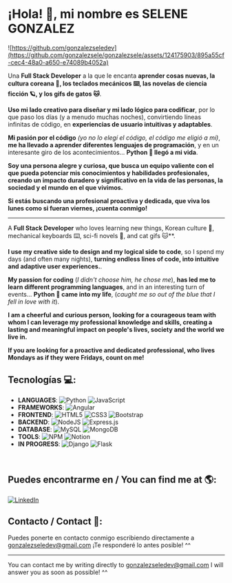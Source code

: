 
# ¡Hola! 👋, mi nombre es SELENE GONZALEZ <!-- [![](https://visitcount.itsvg.in/api?id=gonzalezseledev&icon=0&color=6)](https://visitcount.itsvg.in) -->

![https://github.com/gonzalezseledev](https://github.com/gonzalezsele/gonzalezsele/assets/124175903/895a55cf-cec4-48a0-a650-e74089b4052a)

Una **Full Stack Developer** a la que le encanta **aprender cosas nuevas, la cultura coreana 🌺, los teclados mecánicos ⌨️, las novelas de ciencia ficción 🪐, y los gifs de gatos 🐱**.

**Uso mi lado creativo para diseñar y mi lado lógico para codificar**, por lo que paso los días (y a menudo muchas noches), convirtiendo líneas infinitas de código, en **experiencias de usuario intuitivas y adaptables**.

**Mi pasión por el código** *(yo no lo elegí el código, el código me eligió a mí)*, **me ha llevado a aprender diferentes lenguajes de programación**, y en un interesante giro de los acontecimientos... **Python 🐍 llegó a mi vida**.

**Soy una persona alegre y curiosa, que busca un equipo valiente con el que pueda potenciar mis conocimientos y habilidades profesionales, creando un impacto duradero y significativo en la vida de las personas, la sociedad y el mundo en el que vivimos.**

**Si estás buscando una profesional proactiva y dedicada, que viva los lunes como si fueran viernes, ¡cuenta conmigo!**

---

A **Full Stack Developer** who loves learning new things, Korean culture 🌺, mechanical keyboards ⌨️, sci-fi novels 🌺, and cat gifs 🐱**.

**I use my creative side to design and my logical side to code**, so I spend my days (and often many nights), **turning endless lines of code, into intuitive and adaptive user experiences.**.

**My passion for coding** (*I didn't choose him, he chose me*), **has led me to learn different programming languages**,  and in an interesting turn of events...  **Python 🐍 came into my life**, (*caught me so out of the blue that I fell in love with it*).

**I am a cheerful and curious person, looking for a courageous team with whom I can leverage my professional knowledge and skills, creating a lasting and meaningful impact on people's lives, society and the world we live in.**

**If you are looking for a proactive and dedicated professional, who lives Mondays as if they were Fridays, count on me!**
</br>

<!-- BEGIN PROJECTS-CARDS

## Proyectos Destacados 👩🏻‍💻:

[![5 things I wish I knew before studying Computer Science](https://ytcards.demolab.com/?id=Wjj21p3tvcg&title=5+things+I+wish+I+knew+before+studying+Computer+Science&lang=en&timestamp=1636628400&background_color=%230d1117&title_color=%23ffffff&stats_color=%23dedede&max_title_lines=1&width=250&border_radius=5&duration=436 "5 things I wish I knew before studying Computer Science")](https://youtu.be/Wjj21p3tvcg?si=b7QYksN87h0wsGpQ)
[![Tips and advice for Computer Science students](https://ytcards.demolab.com/?id=UItfbdI0oNc&title=Tips+and+advice+for+Computer+Science+students&lang=en&timestamp=1638183600&background_color=%230d1117&title_color=%23ffffff&stats_color=%23dedede&max_title_lines=1&width=250&border_radius=5&duration=380 "Tips and advice for Computer Science students")](https://youtu.be/UItfbdI0oNc?si=mjrsewEwBdhtvzDX)
[![My Computer Science degree in 13 minutes](https://ytcards.demolab.com/?id=Dd_4zfmY-aA&title=My+Computer+Science+degree+in+13+minutes&lang=en&timestamp=1693396800&background_color=%230d1117&title_color=%23ffffff&stats_color=%23dedede&max_title_lines=1&width=250&border_radius=5&duration=786 "My Computer Science degree in 13 minutes")](https://youtu.be/Dd_4zfmY-aA?si=1AhwiUIamfs6clV3)
[![How I would learn to code (if I could start over)](https://ytcards.demolab.com/?id=kS03mP7p0ts&title=How+I+would+learn+to+code+(+if+I+could+start+over+)&lang=en&timestamp=1698663600&background_color=%230d1117&title_color=%23ffffff&stats_color=%23dedede&max_title_lines=1&width=250&border_radius=5&duration=695 "How I would learn to code (if I could start over)")](https://youtu.be/kS03mP7p0ts?si=7UXbigeHmyTVGP60)

END PROJECTS-CARDS -->

## Tecnologías 💻:

- **LANGUAGES**: ![Python](https://img.shields.io/badge/python-5865F2?style=for-the-badge&logo=python&logoColor=white&labelColor=101010)  ![JavaScript](https://img.shields.io/badge/javascript-F7DF1E?style=for-the-badge&logo=javascript&logoColor=white&labelColor=101010)
- **FRAMEWORKS**: ![Angular](https://img.shields.io/badge/angular-%23DD0031.svg?style=for-the-badge&logo=angular&logoColor=white&labelColor=101010)
- **FRONTEND**: ![HTML5](https://img.shields.io/badge/html5-%23E34F26.svg?style=for-the-badge&logo=html5&logoColor=white&labelColor=101010) ![CSS3](https://img.shields.io/badge/css3-%231572B6.svg?style=for-the-badge&logo=css3&logoColor=white&labelColor=101010) ![Bootstrap](https://img.shields.io/badge/bootstrap-%238511FA.svg?style=for-the-badge&logo=bootstrap&logoColor=white&labelColor=101010)
- **BACKEND**: ![NodeJS](https://img.shields.io/badge/node.js-6DA55F?style=for-the-badge&logo=node.js&logoColor=white&labelColor=101010) ![Express.js](https://img.shields.io/badge/express.js-%23404d59.svg?style=for-the-badge&logo=express&logoColor=white&labelColor=101010)
- **DATABASE**: ![MySQL](https://img.shields.io/badge/mysql-4479A1.svg?style=for-the-badge&logo=mysql&logoColor=white&labelColor=101010) ![MongoDB](https://img.shields.io/badge/MongoDB-%234ea94b.svg?style=for-the-badge&logo=mongodb&logoColor=white&labelColor=101010)
- **TOOLS**: ![NPM](https://img.shields.io/badge/NPM-%23CB3837.svg?style=for-the-badge&logo=npm&logoColor=white&labelColor=101010) ![Notion](https://img.shields.io/badge/Notion-%23000000.svg?style=for-the-badge&logo=notion&logoColor=white&labelColor=101010)
- **IN PROGRESS**: ![Django](https://img.shields.io/badge/django-%23092E20.svg?style=for-the-badge&logo=django&logoColor=white&labelColor=101010) ![Flask](https://img.shields.io/badge/flask-%23404d59.svg?style=for-the-badge&logo=flask&logoColor=white&labelColor=101010) 
</br>

<!-- 

# Extra

- Soy cofundadora de las iniciativas literarias [MayoScifi](https://twitter.com/mayoscifi)🚀 & [YoLeoCorea](https://www.instagram.com/yoleocorea/) 🇰🇷
- En ocasiones salgo de mi cueva y recomiendo libros en [Territorio Fantástico](http://territoriofantastico)😀

---

- I am co-founder of the literary initiatives <a href="https://twitter.com/mayoscifi">MayoScifi</a> 🚀 & <a href="https://www.instagram.com/yoleocorea/">YoLeoCorea </a> 🇰🇷
- Sometimes I come out of my cave and recommend books at <a href="http://territoriofantastico.com">Fantastic Territory</a> 😀

-->

## Puedes encontrarme en / You can find me at 🌎: 

[![LinkedIn](https://img.shields.io/badge/LinkedIn-%230077B5.svg?logo=linkedin&logoColor=white)](https://linkedin.com/in/gonzalezseledev) 
<!-- [![Instagram](https://img.shields.io/badge/Instagram-%23E4405F.svg?logo=Instagram&logoColor=white)](https://instagram.com/gonzalezseledev) -->

<!-- 

📧 [Email](mailto:gonzalezseledev@gmail.com)
🌐 [Portfolio](https://gonzalezseledev.github.io/portfolio/home.html)

-->

## Contacto / Contact 📧:

Puedes ponerte en contacto conmigo escribiendo directamente a gonzalezseledev@gmail.com 
¡Te responderé lo antes posible! ^^

---

You can contact me by writing directly to gonzalezseledev@gmail.com 
I will answer you as soon as possible! ^^
